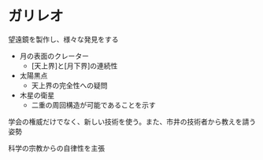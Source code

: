 # ガリレオ

望遠鏡を製作し、様々な発見をする
- 月の表面のクレーター
  - [天上界]と[月下界]の連続性
- 太陽黒点
  - 天上界の完全性への疑問
- 木星の衛星
  - 二重の周回構造が可能であることを示す

学会の権威だけでなく、新しい技術を使う。また、市井の技術者から教えを請う姿勢

科学の宗教からの自律性を主張
